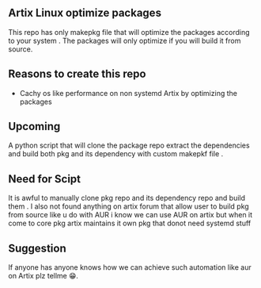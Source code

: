 ## Artix Linux optimize packages 
This repo has only makepkg file that will optimize the packages 
according to your system .
The packages will only optimize if you will build it from source.

## Reasons to create this repo

- Cachy os like performance on non systemd Artix by optimizing the
  packages

## Upcoming 
A python script that will clone the package repo extract the dependencies and build both pkg and its dependency with custom 
makepkf file .

## Need for Scipt
It is awful to manually clone pkg repo and its dependency repo and build them .
I also not found anything on artix forum that allow user to build 
pkg from source like u do with AUR i know we can use AUR on artix 
but when it come to core pkg artix maintains it own pkg that donot need systemd stuff 

## Suggestion 
If anyone has anyone knows  how we can achieve such automation like aur on Artix plz tellme 😁.
